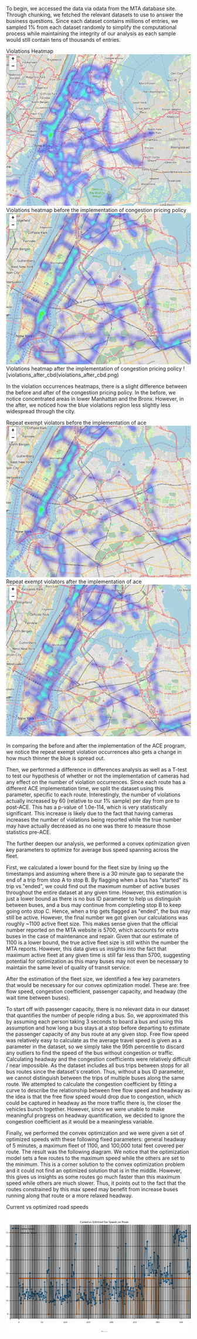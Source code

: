 To begin, we accessed the data via odata from the MTA database site. Through chunking, we fetched the relevant datasets to use to
answer the business questions. Since each dataset contains millions of entries, we sampled 1% from each dataset randomly to simplify the
computational process while maintaining the integrity of our analysis as each sample would still contain tens of thousands of entries.

Violations Heatmap
![Violations Heatmap](violations_heatmap.png)
Violations heatmap before the implementation of congestion pricing policy
![violations_before](violations_before_cbd.png)
Violations heatmap after the implementation of congestion pricing policy
![violations_after_cbd(violations_after_cbd.png)

In the violation occurrences heatmaps, there is a slight difference between the before and after of the congestion pricing policy.
In the before, we notice concentrated areas in lower Manhattan and the Bronx. However, in the after, we noticed
how the blue violations region less slightly less widespread through the city.

Repeat exempt violators before the implementation of ace
![repeat_exempt_before_ace](repeat_exempt_violators_before_ace.png)
Repeat exempt violators after the implementation of ace
![repeat_exempt_after_ace](repeat_exempt_violators_after_ace.png)

In comparing the before and after the implementation of the ACE program, we notice the repeat exempt violation occurrences also gets a 
change in how much thinner the blue is spread out.

Then, we performed a difference in differences analysis as well as a T-test to test our hypothesis of whether or not the
implementation of cameras had any effect on the number of violation occurrences. Since each route has a different ACE implementation time,
we split the dataset using this parameter, specific to each route. Interestingly, the number of violations
actually increased by 60 (relative to our 1% sample) per day from pre to post-ACE. This has a p-value of 1.0e-114, which
is very statistically significant. This increase is likely due to the fact that having cameras increases the number of violations
being reported while the true number may have actually decreased as no one was there to measure those statistics pre-ACE.

The further deepen our analysis, we performed a convex optimization given key parameters to optimize for average bus speed spanning across
the fleet. 

First, we calculated a lower bound for the fleet size by lining up the timestamps and assuming where there is a 30 minute gap
to separate the end of a trip from stop A to stop B. By flagging when a bus has "started" its trip vs "ended", we could find out the maximum
number of active buses throughout the entire dataset at any given time. However, this estimation is just a lower bound as there is no
bus ID parameter to help us distinguish between buses, and a bus may continue from completing stop B to keep going onto stop C. Hence, when a trip
gets flagged as "ended", the bus may still be active. However, the final number we got given our calculations was roughly ~1100 active fleet size.
This makes sense given that the official number reported on the MTA website is 5700, which accounts for extra buses in the case of maintenance and repair.
Given that our estimate of 1100 is a lower bound, the true active fleet size is still within the number the MTA reports. However,
this data gives us insights into the fact that maximum active fleet at any given time is still far less than 5700, suggesting potential for 
optimization as this many buses may not even be necessary to maintain the same level of quality of transit service.

After the estimation of the fleet size, we identified a few key parameters that would be necessary for our convex optimization model.
These are: free flow speed, congestion coefficient, passenger capacity, and headway (the wait time between buses).

To start off with passenger capacity, there is no relevant data in our dataset that quantifies the number of people riding a bus. So,
we approximated this by assuming each person taking 3 seconds to board a bus and using this assumption and how long a bus stays at a stop before
departing to estimate the passenger capacity of any bus route at any given stop. Free flow speed was relatively easy to calculate as the
average travel speed is given as a parameter in the dataset, so we simply take the 95th percentile to discard any outliers to find the speed of the
bus without congestion or traffic. Calculating headway and the congestion coefficients were relatively difficult / near impossible. As the dataset includes
all bus trips between stops for all bus routes since the dataset's creation. Thus, without a bus ID parameter, we cannot distinguish between the trips
of multiple buses along the same route. We attempted to calculate the congestion coefficient by fitting a curve to describe the relationship
between free flow speed and headway as the idea is that the free flow speed would drop due to congestion, which could be captured in headway as
the more traffic there is, the closer the vehicles bunch together. However, since we were unable to make meaningful progress on headway quantification,
we decided to ignore the congestion coefficient as it would be a meaningless variable.

Finally, we performed the convex optimization and we were given a set of optimized speeds with these following fixed parameters: general headway of 5 minutes, 
a maximum fleet of 1100, and 100,000 total feet covered per route. The result was the following diagram. We notice that the optimization model sets
a few routes to the maximum speed while the others are set to the minimum. This is a corner solution to the convex optimization problem and it could not
find an optimized solution that is in the middle. However, this gives us insights as some routes go much faster than this maximum speed
while others are much slower. Thus, it points out to the fact that the routes constrained by this max speed may benefit from increase buses running along
that route or a more relaxed headway.

Current vs optimized road speeds
![Current vs. optimized road speeds](current_vs_optimized_road_speeds.png)
